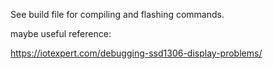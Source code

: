 


See build file for compiling and flashing commands.

maybe useful reference:

https://iotexpert.com/debugging-ssd1306-display-problems/